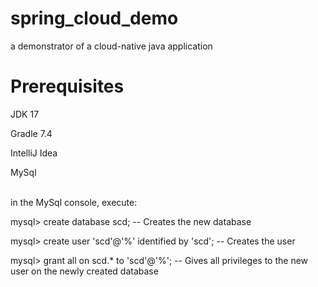 # spring_cloud_demo
a demonstrator of a cloud-native java application

# Prerequisites
JDK 17

Gradle 7.4

IntelliJ Idea

MySql

<br>
in the MySql console, execute:

mysql> create database scd; -- Creates the new database

mysql> create user 'scd'@'%' identified by 'scd'; -- Creates the user

mysql> grant all on scd.* to 'scd'@'%'; -- Gives all privileges to the new user on the newly created database

